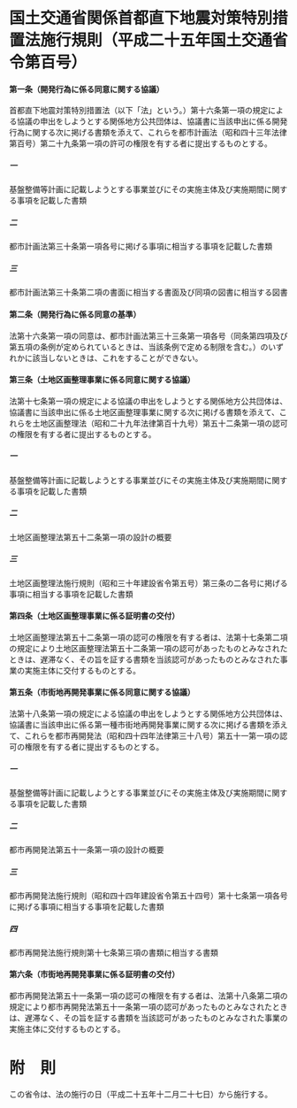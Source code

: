 # 国土交通省関係首都直下地震対策特別措置法施行規則（平成二十五年国土交通省令第百号）
#### 第一条（開発行為に係る同意に関する協議）
首都直下地震対策特別措置法（以下「法」という。）第十六条第一項の規定による協議の申出をしようとする関係地方公共団体は、協議書に当該申出に係る開発行為に関する次に掲げる書類を添えて、これらを都市計画法（昭和四十三年法律第百号）第二十九条第一項の許可の権限を有する者に提出するものとする。
##### 一
基盤整備等計画に記載しようとする事業並びにその実施主体及び実施期間に関する事項を記載した書類
##### 二
都市計画法第三十条第一項各号に掲げる事項に相当する事項を記載した書類
##### 三
都市計画法第三十条第二項の書面に相当する書面及び同項の図書に相当する図書
#### 第二条（開発行為に係る同意の基準）
法第十六条第一項の同意は、都市計画法第三十三条第一項各号（同条第四項及び第五項の条例が定められているときは、当該条例で定める制限を含む。）のいずれかに該当しないときは、これをすることができない。
#### 第三条（土地区画整理事業に係る同意に関する協議）
法第十七条第一項の規定による協議の申出をしようとする関係地方公共団体は、協議書に当該申出に係る土地区画整理事業に関する次に掲げる書類を添えて、これらを土地区画整理法（昭和二十九年法律第百十九号）第五十二条第一項の認可の権限を有する者に提出するものとする。
##### 一
基盤整備等計画に記載しようとする事業並びにその実施主体及び実施期間に関する事項を記載した書類
##### 二
土地区画整理法第五十二条第一項の設計の概要
##### 三
土地区画整理法施行規則（昭和三十年建設省令第五号）第三条の二各号に掲げる事項に相当する事項を記載した書類
#### 第四条（土地区画整理事業に係る証明書の交付）
土地区画整理法第五十二条第一項の認可の権限を有する者は、法第十七条第二項の規定により土地区画整理法第五十二条第一項の認可があったものとみなされたときは、遅滞なく、その旨を証する書類を当該認可があったものとみなされた事業の実施主体に交付するものとする。
#### 第五条（市街地再開発事業に係る同意に関する協議）
法第十八条第一項の規定による協議の申出をしようとする関係地方公共団体は、協議書に当該申出に係る第一種市街地再開発事業に関する次に掲げる書類を添えて、これらを都市再開発法（昭和四十四年法律第三十八号）第五十一第一項の認可の権限を有する者に提出するものとする。
##### 一
基盤整備等計画に記載しようとする事業並びにその実施主体及び実施期間に関する事項を記載した書類
##### 二
都市再開発法第五十一条第一項の設計の概要
##### 三
都市再開発法施行規則（昭和四十四年建設省令第五十四号）第十七条第一項各号に掲げる事項に相当する事項を記載した書類
##### 四
都市再開発法施行規則第十七条第三項の書類に相当する書類
#### 第六条（市街地再開発事業に係る証明書の交付）
都市再開発法第五十一条第一項の認可の権限を有する者は、法第十八条第二項の規定により都市再開発法第五十一条第一項の認可があったものとみなされたときは、遅滞なく、その旨を証する書類を当該認可があったものとみなされた事業の実施主体に交付するものとする。
# 附　則
この省令は、法の施行の日（平成二十五年十二月二十七日）から施行する。
